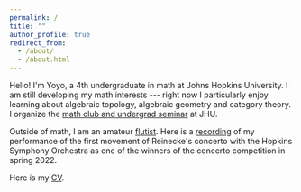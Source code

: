 ```yaml
---
permalink: /
title: ""
author_profile: true
redirect_from: 
  - /about/
  - /about.html
---
```


Hello!
I'm Yoyo, a 4th undergraduate in math at Johns Hopkins University.
I am still developing my math interests ---
right now I particularly enjoy learning about
algebraic topology, algebraic geometry and category theory.
I organize the 
[math club and undergrad seminar](https://math.jhu.edu/~mathclub/)
at JHU.

Outside of math, I am an amateur [flutist](/music).
Here is a [recording](files/reinecke.mp3) of my performance of
the first movement of Reinecke's concerto with the Hopkins Symphony Orchestra
as one of the winners of the concerto competition in spring 2022.

Here is my [CV](files/cv.pdf).
